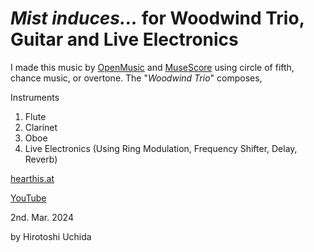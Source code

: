 # *Mist induces...* for Woodwind Trio, Guitar and Live Electronics

I made this music by [OpenMusic](http://repmus.ircam.fr/openmusic/home) and [MuseScore](https://musescore.org/) using circle of fifth, chance music, or overtone.
The "*Woodwind Trio*" composes,

Instruments
1. Flute
2. Clarinet
3. Oboe
4. Live Electronics (Using Ring Modulation, Frequency Shifter, Delay, Reverb)

[hearthis.at](https://hearthis.at/hirotoshi-uchida-2nd/mist-induces-for-woodwind-trio-guitar-and-live-electronics/)

[YouTube](https://www.youtube.com/watch?v=A9CF5Rm3Axk)

2nd. Mar. 2024

by Hirotoshi Uchida

